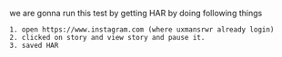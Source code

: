we are gonna run this test by getting HAR by doing following things

    1. open https://www.instagram.com (where uxmansrwr already login)
    2. clicked on story and view story and pause it.
    3. saved HAR
 
 

